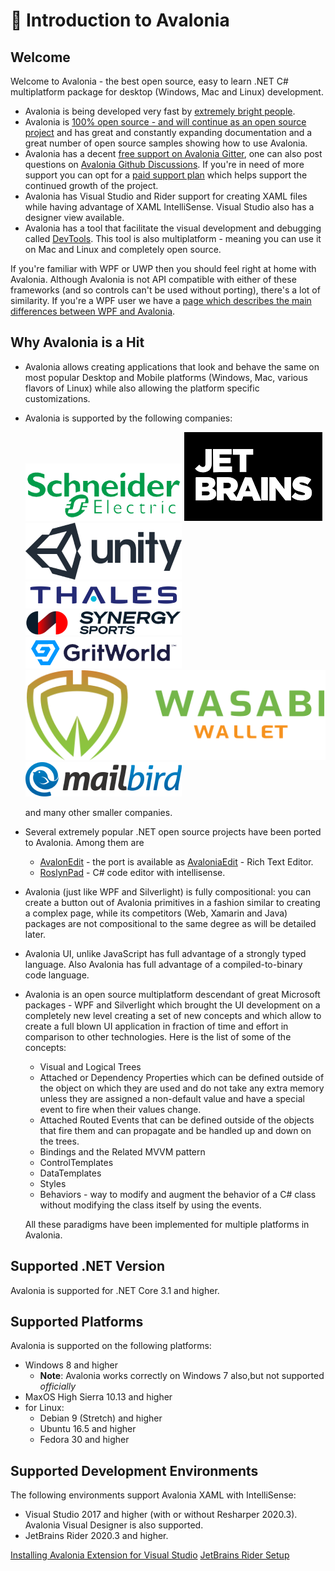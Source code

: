 # 👋 Introduction to Avalonia

## Welcome

Welcome to Avalonia - the best open source, easy to learn .NET C\# multiplatform package for desktop \(Windows, Mac and Linux\)  development.

* Avalonia is being developed very fast by [extremely bright people](https://github.com/AvaloniaUI/Avalonia/graphs/contributors).
* Avalonia is [100% open source - and will continue as an open source project](https://github.com/AvaloniaUI/Avalonia) and has great and constantly expanding documentation and a great number of open source samples showing how to use Avalonia.
* Avalonia has a decent [free support on Avalonia Gitter](https://gitter.im/AvaloniaUI/Avalonia), one can also post questions on [Avalonia Github Discussions](https://github.com/AvaloniaUI/Avalonia/discussions). If you're in need of more support you can opt for a  [paid support plan](https://avaloniaui.net/support.html) which helps support the continued growth of the project.
* Avalonia has Visual Studio and Rider support for creating XAML files while having advantage of XAML IntelliSense. Visual Studio also has a designer view available.
* Avalonia has a tool that facilitate the visual development and debugging called [DevTools](docs/getting-started/developer-tools.md). This tool is also multiplatform - meaning you can use it on Mac and Linux and completely open source.

If you're familiar with WPF or UWP then you should feel right at home with Avalonia. Although Avalonia is not API compatible with either of these frameworks \(and so controls can't be used without porting\), there's a lot of similarity. If you're a WPF user we have a [page which describes the main differences between WPF and Avalonia](misc/wpf/).


## Why Avalonia is a Hit

* Avalonia allows creating applications that look and behave the same on most popular Desktop and Mobile platforms \(Windows, Mac, various flavors of Linux\) while also allowing the platform specific customizations.
* Avalonia is supported by the following companies:

  [![](.gitbook/assets/se.png)](https://www.se.com/us/en/) 
  [![](.gitbook/assets/jblogo%20%282%29.png)](https://www.jetbrains.com/) 
  [![](.gitbook/assets/unitylogo.png)](https://unity.com/) 
  [![](.gitbook/assets/logo_thales_500.png)](https://www.thalesgroup.com/) 
  [![](.gitbook/assets/synergy-logo.png)](https://synergysports.com/) 
  [![](.gitbook/assets/gritworld-logo.png)](https://en.gritworld.com/) 
  [![](.gitbook/assets/wasabi-wallet-logo.svg)](https://www.wasabiwallet.io/) 
  [![](.gitbook/assets/mailbird-logo.png)](https://www.getmailbird.com/) 

  and many other smaller companies.

* Several extremely popular .NET open source projects have been ported to Avalonia. Among them are
  * [AvalonEdit](http://avalonedit.net/) - the port is available as [AvaloniaEdit](https://github.com/AvaloniaUI/AvaloniaEdit) - Rich Text Editor.
  * [RoslynPad](https://roslynpad.net/) - C\# code editor with intellisense.
* Avalonia \(just like WPF and Silverlight\) is fully compositional: you can create a button out of Avalonia primitives in a fashion similar to creating a complex page, while its competitors \(Web, Xamarin and Java\) packages are not compositional to the same degree as will be detailed later.
* Avalonia UI, unlike JavaScript has full advantage of a strongly typed language. Also Avalonia has full advantage of a compiled-to-binary code language.
* Avalonia is an open source multiplatform descendant of great Microsoft packages - WPF and Silverlight which brought the UI development on a completely new level creating a set of new concepts and which allow to create a full blown UI application in fraction of time and effort in comparison to other technologies. Here is the list of some of the concepts:

  * Visual and Logical Trees
  * Attached or Dependency Properties which can be defined outside of the object on which they are used and do not take any extra memory unless they are assigned a non-default value and have a special event to fire when their values change.
  * Attached Routed Events that can be defined outside of the objects that fire them and can propagate and be handled up and down on the trees.
  * Bindings and the Related MVVM pattern
  * ControlTemplates
  * DataTemplates
  * Styles
  * Behaviors - way to modify and augment the behavior of a C\# class without modifying the class itself by using the events.

  All these paradigms have been implemented for multiple platforms in Avalonia.

## Supported .NET Version

Avalonia is supported for .NET Core 3.1 and higher.

## Supported Platforms

Avalonia is supported on the following platforms:

* Windows 8 and higher
  * **Note**: Avalonia works correctly on Windows 7 also,but not supported *officially*
* MaxOS High Sierra 10.13 and higher
* for Linux:
  * Debian 9 \(Stretch\) and higher
  * Ubuntu 16.5 and higher
  * Fedora 30 and higher

## Supported Development Environments

The following environments support Avalonia XAML with IntelliSense:

* Visual Studio 2017 and higher \(with or without Resharper 2020.3\). Avalonia Visual Designer is also supported.
* JetBrains Rider 2020.3 and higher.

[Installing Avalonia Extension for Visual Studio](docs/getting-started/ide-support/README.md)
[JetBrains Rider Setup](docs/getting-started/ide-support/jetbrains-rider-setup.md)
